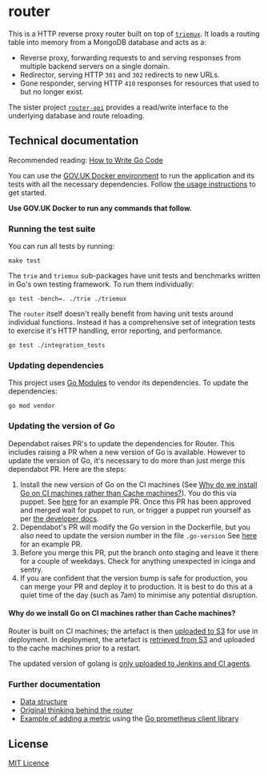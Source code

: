 # router

This is a HTTP reverse proxy router built on top of [`triemux`][tm]. It
loads a routing table into memory from a MongoDB database and acts as a:

- Reverse proxy, forwarding requests to and serving responses from multiple
  backend servers on a single domain.
- Redirector, serving HTTP `301` and `302` redirects to new URLs.
- Gone responder, serving HTTP `410` responses for resources that used to
  but no longer exist.

The sister project [`router-api`][router-api] provides a read/write
interface to the underlying database and route reloading.

[tm]: https://github.com/alphagov/router/tree/master/triemux
[router-api]: https://github.com/alphagov/router-api

## Technical documentation

Recommended reading: [How to Write Go Code](https://golang.org/doc/code.html)

You can use the [GOV.UK Docker environment](https://github.com/alphagov/govuk-docker) to run the application and its tests with all the necessary dependencies. Follow [the usage instructions](https://github.com/alphagov/govuk-docker#usage) to get started.

**Use GOV.UK Docker to run any commands that follow.**

### Running the test suite

You can run all tests by running:

```
make test
```

The `trie` and `triemux` sub-packages have unit tests and benchmarks written
in Go's own testing framework. To run them individually:

```
go test -bench=. ./trie ./triemux
```

The `router` itself doesn't really benefit from having unit tests around
individual functions. Instead it has a comprehensive set of integration
tests to exercise it's HTTP handling, error reporting, and performance.

```
go test ./integration_tests
```

### Updating dependencies

This project uses [Go Modules](https://github.com/golang/go/wiki/Modules) to vendor its dependencies. To update the dependencies:

    go mod vendor

### Updating the version of Go

Dependabot raises PR's to update the dependencies for Router. This includes raising a PR when a new version of Go is available. However to update the version of Go, it's necessary to do more than just merge this dependabot PR. Here are the steps:

1. Install the new version of Go on the CI machines (See [Why do we install Go on CI machines rather than Cache machines?](#why-do-we-install-go-on-ci-machines-rather-than-cache-machines)). You do this via puppet. See [here](https://github.com/alphagov/govuk-puppet/pull/11457/files) for an example PR. Once this PR has been approved and merged wait for puppet to run, or trigger a puppet run yourself as per [the developer docs](https://docs.publishing.service.gov.uk/manual/deploy-puppet.html#convergence).
2. Dependabot's PR will modify the Go version in the Dockerfile, but you also need to update the version number in the file `.go-version` See [here](https://github.com/alphagov/router/pull/241/files) for an example PR.
3. Before you merge this PR, put the branch onto staging and leave it there for a couple of weekdays. Check for anything unexpected in icinga and sentry.
4. If you are confident that the version bump is safe for production, you can merge your PR and deploy it to production. It is best to do this at a quiet time of the day (such as 7am) to minimise any potential disruption.

#### Why do we install Go on CI machines rather than Cache machines?

Router is built on CI machines; the artefact is then [uploaded to S3](https://github.com/alphagov/router/blob/main/Jenkinsfile#L68) for use in deployment. In  deployment, the artefact is [retrieved from S3](https://github.com/alphagov/govuk-app-deployment/blob/master/router%2Fconfig%2Fdeploy.rb#L30) and uploaded to the cache machines prior to a restart.

The updated version of golang is [only uploaded to Jenkins and CI agents](https://github.com/alphagov/govuk-puppet/search?q=golang).

### Further documentation

- [Data structure](docs/data-structure.md)
- [Original thinking behind the router](https://gdstechnology.blog.gov.uk/2013/12/05/building-a-new-router-for-gov-uk)
- [Example of adding a metric](https://github.com/alphagov/router/commit/b443d3dd9cf776143eed270d01bd98d2233caea6) using the [Go prometheus client library](https://godoc.org/github.com/dnesting/client_golang/prometheus)


## License

[MIT Licence](LICENSE)
